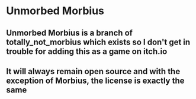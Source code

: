 # Unmorbed Morbius

## Unmorbed Morbius is a branch of totally_not_morbius which exists so I don't get in trouble for adding this as a game on itch.io
## It will always remain open source and with the exception of Morbius, the license is exactly the same
